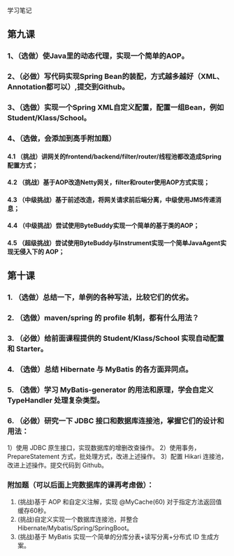 学习笔记

## 第九课
### 1、（选做）使Java里的动态代理，实现一个简单的AOP。
### 2、（必做）写代码实现Spring Bean的装配，方式越多越好（XML、Annotation都可以）,提交到Github。
### 3、（选做）实现一个Spring XML自定义配置，配置一组Bean，例如Student/Klass/School。
### 4、（选做，会添加到高手附加题）
#### 4.1 （挑战）讲网关的frontend/backend/filter/router/线程池都改造成Spring配置方式；
#### 4.2 （挑战）基于AOP改造Netty网关，filter和router使用AOP方式实现；
#### 4.3 （中级挑战）基于前述改造，将网关请求前后端分离，中级使用JMS传递消息；
#### 4.4 （中级挑战）尝试使用ByteBuddy实现一个简单的基于类的AOP；
#### 4.5 （超级挑战）尝试使用ByteBuddy与Instrument实现一个简单JavaAgent实现无侵入下的 AOP；

## 第十课
### 1. （选做）总结一下，单例的各种写法，比较它们的优劣。
### 2. （选做）maven/spring 的 profile 机制，都有什么用法？
### 3. （必做）给前面课程提供的 Student/Klass/School 实现自动配置和 Starter。
### 4. （选做）总结 Hibernate 与 MyBatis 的各方面异同点。
### 5. （选做）学习 MyBatis-generator 的用法和原理，学会自定义 TypeHandler 处理复杂类型。
### 6. （必做）研究一下 JDBC 接口和数据库连接池，掌握它们的设计和用法：
  1）使用 JDBC 原生接口，实现数据库的增删改查操作。
  2）使用事务，PrepareStatement 方式，批处理方式，改进上述操作。
  3）配置 Hikari 连接池，改进上述操作。提交代码到 Github。

### 附加题（可以后面上完数据库的课再考虑做）：
1. (挑战)基于 AOP 和自定义注解，实现 @MyCache(60) 对于指定方法返回值缓存60秒。
2. (挑战)自定义实现一个数据库连接池，并整合 Hibernate/Mybatis/Spring/SpringBoot。
3. (挑战)基于 MyBatis 实现一个简单的分库分表+读写分离+分布式 ID 生成方案。

